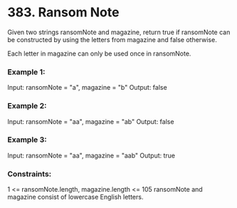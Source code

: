 # 383. Ransom Note

Given two strings ransomNote and magazine, return true if ransomNote can be constructed by using the letters from magazine and false otherwise.

Each letter in magazine can only be used once in ransomNote.

 

### Example 1:

Input: ransomNote = "a", magazine = "b"
Output: false

### Example 2:

Input: ransomNote = "aa", magazine = "ab"
Output: false

### Example 3:

Input: ransomNote = "aa", magazine = "aab"
Output: true
 

### Constraints:

1 <= ransomNote.length, magazine.length <= 105
ransomNote and magazine consist of lowercase English letters.